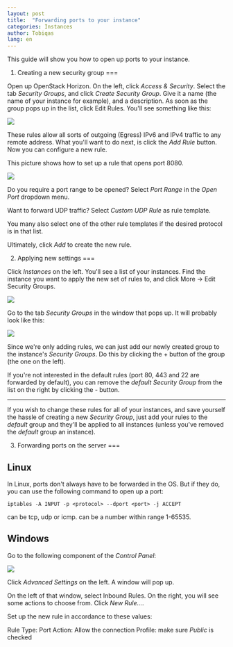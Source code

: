 ```yaml
---
layout: post
title:  "Forwarding ports to your instance"
categories: Instances
author: Tobiqas
lang: en
---
```

This guide will show you how to open up ports to your instance.

1. Creating a new security group
===

Open up OpenStack Horizon. On the left, click *Access & Security*. Select the tab *Security Groups*, and click *Create Security Group*. Give it a name (the name of your instance for example), and a description. As soon as the group pops up in the list, click Edit Rules. You'll see something like this:

![](http://i.imgur.com/DSNXSMX.png)

These rules allow all sorts of outgoing (Egress) IPv6 and IPv4 traffic to any remote address. What you'll want to do next, is click the *Add Rule* button. Now you can configure a new rule.

This picture shows how to set up a rule that opens port 8080.

![](http://i.imgur.com/bDtWLye.png)

Do you require a port range to be opened?
Select *Port Range* in the *Open Port* dropdown menu.

Want to forward UDP traffic? Select *Custom UDP Rule* as rule template.

You many also select one of the other rule templates if the desired protocol is in that list.

Ultimately, click *Add* to create the new rule.

2. Applying new settings
===

Click *Instances* on the left. You'll see a list of your instances. Find the instance you want to apply the new set of rules to, and click More -> Edit Security Groups.

![](http://i.imgur.com/Hd5Ev6U.png)

Go to the tab *Security Groups* in the window that pops up. It will probably look like this:

![](http://i.imgur.com/em1uUJq.png)

Since we're only adding rules, we can just add our newly created group to the instance's *Security Groups*. Do this by clicking the + button of the group (the one on the left).

If you're not interested in the default rules (port 80, 443 and 22 are forwarded by default), you can remove the *default* *Security Group* from the list on the right by clicking the - button.

----------

If you wish to change these rules for all of your instances, and save yourself the hassle of creating a new *Security Group*, just add your rules to the *default* group and they'll be applied to all instances (unless you've removed the *default* group an instance).

3. Forwarding ports on the server
===

## Linux ##
In Linux, ports don't always have to be forwarded in the OS. But if they do, you can use the following command to open up a port:
```
iptables -A INPUT -p <protocol> --dport <port> -j ACCEPT
```

<protocol> can be tcp, udp or icmp. <port> can be a number within range 1-65535.

## Windows ##
Go to the following component of the *Control Panel*:

![](http://i.imgur.com/eUAD2no.png)

Click *Advanced Settings* on the left. A window will pop up.

On the left of that window, select Inbound Rules. On the right, you will see some actions to choose from. Click *New Rule...*.

Set up the new rule in accordance to these values:

Rule Type: Port
Action: Allow the connection
Profile: make sure *Public* is checked